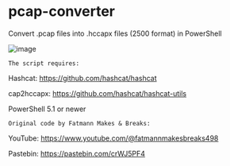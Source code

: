 # pcap-converter
Convert .pcap files into .hccapx files (2500 format) in PowerShell

![image](https://user-images.githubusercontent.com/100124568/215344841-cd0ff6fc-a8af-4ef8-b3a2-4167cc16f3eb.png)

    The script requires:

Hashcat: https://github.com/hashcat/hashcat

cap2hccapx: https://github.com/hashcat/hashcat-utils

PowerShell 5.1 or newer

    Original code by Fatmann Makes & Breaks: 

YouTube: https://www.youtube.com/@fatmannmakesbreaks498

Pastebin: https://pastebin.com/crWJ5PF4
